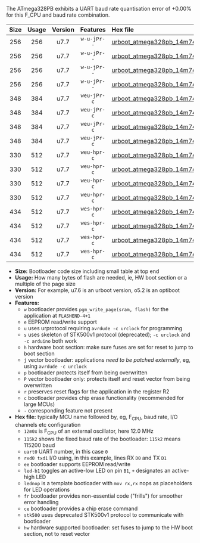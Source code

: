 The ATmega328PB exhibits a UART baud rate quantisation error of +0.00% for this F_CPU and baud rate combination.

|Size|Usage|Version|Features|Hex file|
|:-:|:-:|:-:|:-:|:--|
|256|256|u7.7|`w-u-jPr--`|[urboot_atmega328pb_14m7456x_+115k2_uart0_rxd0_txd1_led+b5_fr.hex](https://raw.githubusercontent.com/stefanrueger/urboot.hex/main/mcus/atmega328pb/external_oscillator/fcpu_14m7456x/br_+115k2/urboot_atmega328pb_14m7456x_+115k2_uart0_rxd0_txd1_led+b5_fr.hex)|
|256|256|u7.7|`w-u-jPr--`|[urboot_atmega328pb_14m7456x_+115k2_uart0_rxd0_txd1_lednop_fr.hex](https://raw.githubusercontent.com/stefanrueger/urboot.hex/main/mcus/atmega328pb/external_oscillator/fcpu_14m7456x/br_+115k2/urboot_atmega328pb_14m7456x_+115k2_uart0_rxd0_txd1_lednop_fr.hex)|
|256|256|u7.7|`w-u-jPr--`|[urboot_atmega328pb_14m7456x_+115k2_uart1_rxb4_txb3_led+b5_fr.hex](https://raw.githubusercontent.com/stefanrueger/urboot.hex/main/mcus/atmega328pb/external_oscillator/fcpu_14m7456x/br_+115k2/urboot_atmega328pb_14m7456x_+115k2_uart1_rxb4_txb3_led+b5_fr.hex)|
|256|256|u7.7|`w-u-jPr--`|[urboot_atmega328pb_14m7456x_+115k2_uart1_rxb4_txb3_lednop_fr.hex](https://raw.githubusercontent.com/stefanrueger/urboot.hex/main/mcus/atmega328pb/external_oscillator/fcpu_14m7456x/br_+115k2/urboot_atmega328pb_14m7456x_+115k2_uart1_rxb4_txb3_lednop_fr.hex)|
|348|384|u7.7|`weu-jPr-c`|[urboot_atmega328pb_14m7456x_+115k2_uart0_rxd0_txd1_ee_led+b5_fr_ce.hex](https://raw.githubusercontent.com/stefanrueger/urboot.hex/main/mcus/atmega328pb/external_oscillator/fcpu_14m7456x/br_+115k2/urboot_atmega328pb_14m7456x_+115k2_uart0_rxd0_txd1_ee_led+b5_fr_ce.hex)|
|348|384|u7.7|`weu-jPr-c`|[urboot_atmega328pb_14m7456x_+115k2_uart0_rxd0_txd1_ee_lednop_fr_ce.hex](https://raw.githubusercontent.com/stefanrueger/urboot.hex/main/mcus/atmega328pb/external_oscillator/fcpu_14m7456x/br_+115k2/urboot_atmega328pb_14m7456x_+115k2_uart0_rxd0_txd1_ee_lednop_fr_ce.hex)|
|348|384|u7.7|`weu-jPr-c`|[urboot_atmega328pb_14m7456x_+115k2_uart1_rxb4_txb3_ee_led+b5_fr_ce.hex](https://raw.githubusercontent.com/stefanrueger/urboot.hex/main/mcus/atmega328pb/external_oscillator/fcpu_14m7456x/br_+115k2/urboot_atmega328pb_14m7456x_+115k2_uart1_rxb4_txb3_ee_led+b5_fr_ce.hex)|
|348|384|u7.7|`weu-jPr-c`|[urboot_atmega328pb_14m7456x_+115k2_uart1_rxb4_txb3_ee_lednop_fr_ce.hex](https://raw.githubusercontent.com/stefanrueger/urboot.hex/main/mcus/atmega328pb/external_oscillator/fcpu_14m7456x/br_+115k2/urboot_atmega328pb_14m7456x_+115k2_uart1_rxb4_txb3_ee_lednop_fr_ce.hex)|
|330|512|u7.7|`weu-hpr-c`|[urboot_atmega328pb_14m7456x_+115k2_uart0_rxd0_txd1_ee_led+b5_fr_ce_hw.hex](https://raw.githubusercontent.com/stefanrueger/urboot.hex/main/mcus/atmega328pb/external_oscillator/fcpu_14m7456x/br_+115k2/urboot_atmega328pb_14m7456x_+115k2_uart0_rxd0_txd1_ee_led+b5_fr_ce_hw.hex)|
|330|512|u7.7|`weu-hpr-c`|[urboot_atmega328pb_14m7456x_+115k2_uart0_rxd0_txd1_ee_lednop_fr_ce_hw.hex](https://raw.githubusercontent.com/stefanrueger/urboot.hex/main/mcus/atmega328pb/external_oscillator/fcpu_14m7456x/br_+115k2/urboot_atmega328pb_14m7456x_+115k2_uart0_rxd0_txd1_ee_lednop_fr_ce_hw.hex)|
|330|512|u7.7|`weu-hpr-c`|[urboot_atmega328pb_14m7456x_+115k2_uart1_rxb4_txb3_ee_led+b5_fr_ce_hw.hex](https://raw.githubusercontent.com/stefanrueger/urboot.hex/main/mcus/atmega328pb/external_oscillator/fcpu_14m7456x/br_+115k2/urboot_atmega328pb_14m7456x_+115k2_uart1_rxb4_txb3_ee_led+b5_fr_ce_hw.hex)|
|330|512|u7.7|`weu-hpr-c`|[urboot_atmega328pb_14m7456x_+115k2_uart1_rxb4_txb3_ee_lednop_fr_ce_hw.hex](https://raw.githubusercontent.com/stefanrueger/urboot.hex/main/mcus/atmega328pb/external_oscillator/fcpu_14m7456x/br_+115k2/urboot_atmega328pb_14m7456x_+115k2_uart1_rxb4_txb3_ee_lednop_fr_ce_hw.hex)|
|434|512|u7.7|`wes-hpr-c`|[urboot_atmega328pb_14m7456x_+115k2_uart0_rxd0_txd1_ee_led+b5_fr_ce_stk500_hw.hex](https://raw.githubusercontent.com/stefanrueger/urboot.hex/main/mcus/atmega328pb/external_oscillator/fcpu_14m7456x/br_+115k2/urboot_atmega328pb_14m7456x_+115k2_uart0_rxd0_txd1_ee_led+b5_fr_ce_stk500_hw.hex)|
|434|512|u7.7|`wes-hpr-c`|[urboot_atmega328pb_14m7456x_+115k2_uart0_rxd0_txd1_ee_lednop_fr_ce_stk500_hw.hex](https://raw.githubusercontent.com/stefanrueger/urboot.hex/main/mcus/atmega328pb/external_oscillator/fcpu_14m7456x/br_+115k2/urboot_atmega328pb_14m7456x_+115k2_uart0_rxd0_txd1_ee_lednop_fr_ce_stk500_hw.hex)|
|434|512|u7.7|`wes-hpr-c`|[urboot_atmega328pb_14m7456x_+115k2_uart1_rxb4_txb3_ee_led+b5_fr_ce_stk500_hw.hex](https://raw.githubusercontent.com/stefanrueger/urboot.hex/main/mcus/atmega328pb/external_oscillator/fcpu_14m7456x/br_+115k2/urboot_atmega328pb_14m7456x_+115k2_uart1_rxb4_txb3_ee_led+b5_fr_ce_stk500_hw.hex)|
|434|512|u7.7|`wes-hpr-c`|[urboot_atmega328pb_14m7456x_+115k2_uart1_rxb4_txb3_ee_lednop_fr_ce_stk500_hw.hex](https://raw.githubusercontent.com/stefanrueger/urboot.hex/main/mcus/atmega328pb/external_oscillator/fcpu_14m7456x/br_+115k2/urboot_atmega328pb_14m7456x_+115k2_uart1_rxb4_txb3_ee_lednop_fr_ce_stk500_hw.hex)|

- **Size:** Bootloader code size including small table at top end
- **Usage:** How many bytes of flash are needed, ie, HW boot section or a multiple of the page size
- **Version:** For example, u7.6 is an urboot version, o5.2 is an optiboot version
- **Features:**
  + `w` bootloader provides `pgm_write_page(sram, flash)` for the application at `FLASHEND-4+1`
  + `e` EEPROM read/write support
  + `u` uses urprotocol requiring `avrdude -c urclock` for programming
  + `s` uses skeleton of STK500v1 protocol (deprecated); `-c urclock` and `-c arduino` both work
  + `h` hardware boot section: make sure fuses are set for reset to jump to boot section
  + `j` vector bootloader: applications *need to be patched externally*, eg, using `avrdude -c urclock`
  + `p` bootloader protects itself from being overwritten
  + `P` vector bootloader only: protects itself and reset vector from being overwritten
  + `r` preserves reset flags for the application in the register R2
  + `c` bootloader provides chip erase functionality (recommended for large MCUs)
  + `-` corresponding feature not present
- **Hex file:** typically MCU name followed by, eg, F<sub>CPU</sub>, baud rate, I/O channels etc configuration
  + `12m0x` is F<sub>CPU</sub> of an external oscillator, here 12.0 MHz
  + `115k2` shows the fixed baud rate of the bootloader: `115k2` means 115200 baud
  + `uart0` UART number, in this case `0`
  + `rxd0 txd1` I/O using, in this example, lines RX `D0` and TX `D1`
  + `ee` bootloader supports EEPROM read/write
  + `led-b1` toggles an active-low LED on pin `B1`, `+` designates an active-high LED
  + `lednop` is a template bootloader with `mov rx,rx` nops as placeholders for LED operations
  + `fr` bootloader provides non-essential code ("frills") for smoother error handling
  + `ce` bootloader provides a chip erase command
  + `stk500` uses deprecated STK500v1 protocol to communicate with bootloader
  + `hw` hardware supported bootloader: set fuses to jump to the HW boot section, not to reset vector
